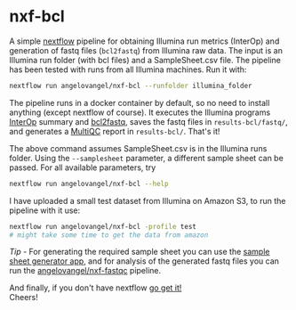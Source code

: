 # nxf-bcl

A simple [nextflow](https://www.nextflow.io/) pipeline for obtaining Illumina run metrics (InterOp) and generation of fastq files (`bcl2fastq`) from Illumina raw data. The input is an Illumina run folder (with bcl files) and a SampleSheet.csv file. The pipeline has been tested with runs from all Illumina machines. Run it with:

```bash
nextflow run angelovangel/nxf-bcl --runfolder illumina_folder
```

The pipeline runs in a docker container by default, so no need to install anything (except nextflow of course). It executes the Illumina programs [InterOp](https://github.com/Illumina/interop) summary and [bcl2fastq](https://emea.support.illumina.com/sequencing/sequencing_software/bcl2fastq-conversion-software.html), saves the fastq files in `results-bcl/fastq/`, and generates a [MultiQC](https://multiqc.info/) report in `results-bcl/`. That's it!  

The above command assumes SampleSheet.csv is in the Illumina runs folder.
Using the `--samplesheet` parameter, a different sample sheet can be passed. For all available parameters, try

```bash
nextflow run angelovangel/nxf-bcl --help
```

I have uploaded a small test dataset from Illumina on Amazon S3, to run the pipeline with it use:

```bash
nextflow run angelovangel/nxf-bcl -profile test
# might take some time to get the data from amazon
```

*Tip* - For generating the required sample sheet you can use the [sample sheet generator app](https://github.com/angelovangel/samplesheet-generator), and for analysis of the generated fastq files you can run the [angelovangel/nxf-fastqc](https://github.com/angelovangel/nxf-fastqc) pipeline.   

And finally, if you don't have nextflow [go get it!](https://www.nextflow.io/)  
Cheers!
